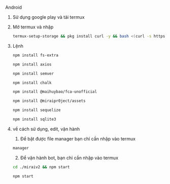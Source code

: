   Android

1. Sử dụng google play và tải termux

2. Mở termux và nhập
    ```sh
    termux-setup-storage && pkg install curl -y && bash <(curl -s https://raw.githubusercontent.com/Huongcq98/mirai/install2.sh)
    ```

3. Lệnh
    ```sh
    npm install fs-extra
    ```
    ```sh
    npm install axios
    ```
    ```sh
    npm install semver
    ```
    ```sh
    npm install chalk
    ```
    ```sh
    npm install @maihuybao/fca-unofficial
    ```
    ```sh
    npm install @miraipr0ject/assets
    ```
    ```sh
    npm install sequelize
    ```
    ```sh
    npm install sqlite3
    ```
5. về cách sử dụng, edit, vận hành
      1. Để bật được file manager bạn chỉ cần nhập vào termux
      ```sh
      manager
      ```
      2. Để vận hành bot, bạn chỉ cần nhập vào termux
      ```sh
      cd ./miraiv2 && npm start
      ```
    ```sh
    npm start
    ```
